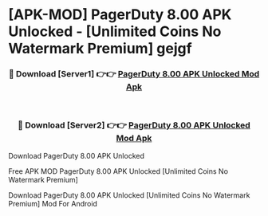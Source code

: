 # [APK-MOD] PagerDuty 8.00 APK Unlocked - [Unlimited Coins No Watermark Premium] gejgf



<div align="center">
<h3>🔴 Download [Server1] 👉👉 <a href="https://momento.my/?title=PagerDuty_8.00_APK_Unlocked">PagerDuty 8.00 APK Unlocked Mod Apk</a></h3><br>

<h3>🔴 Download [Server2] 👉👉 <a href="https://momento.my/?title=PagerDuty_8.00_APK_Unlocked">PagerDuty 8.00 APK Unlocked Mod Apk</a></h3>
</div>



Download PagerDuty 8.00 APK Unlocked 

Free APK MOD PagerDuty 8.00 APK Unlocked [Unlimited Coins No Watermark Premium]

Download PagerDuty 8.00 APK Unlocked [Unlimited Coins No Watermark Premium] Mod For Android
